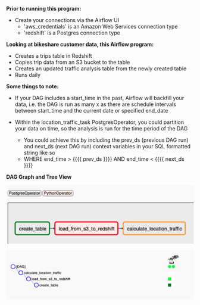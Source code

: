 **Prior to running this program:**
* Create your connections via the Airflow UI
  * 'aws_credentials' is an Amazon Web Services connection type
  * 'redshift' is a Postgres connection type

**Looking at bikeshare customer data, this Airflow program:**

* Creates a trips table in Redshift
* Copies trip data from an S3 bucket to the table
* Creates an updated traffic analysis table from the newly created table
* Runs daily

**Some things to note:**
* If your DAG includes a start_time in the past, Airflow will backfill your data, i.e. the DAG is run as many x as there are schedule intervals between start_time and the current date or specified end_date

* Within the location_traffic_task PostgresOperator, you could partition your data on time, so the analysis is run for the time period of the DAG
  * You could achieve this by including the prev_ds (previous DAG run) and next_ds (next DAG run) context variables in your SQL formatted string like so
  * WHERE end_time > {{{{ prev_ds }}}} AND end_time < {{{{ next_ds }}}}


**DAG Graph and Tree View**


![alt text](images/DAG_graph.png?raw=true)

![alt text](images/DAG_tree.png?raw=true)


